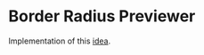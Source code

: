 # Border Radius Previewer

Implementation of this [idea](https://github.com/laisfrigerio/app-ideas/blob/main/Projects/en/1-Beginner/Border-Radius-Previewer.md).

<!--
## Demo

<div align="center">
    <img src="./demo/demo.gif">
</div>

[Check it yourself](https://ed-henrique.github.io/bin2dec/).-->
